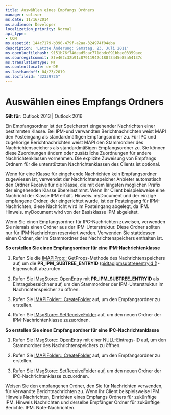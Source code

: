 ```yaml
---
title: Auswählen eines Empfangs Ordners
manager: soliver
ms.date: 11/16/2014
ms.audience: Developer
localization_priority: Normal
api_type:
- COM
ms.assetid: 144c7179-b390-479f-a2aa-324974f04eba
description: 'Letzte Änderung: Samstag, 23. Juli 2011'
ms.openlocfilehash: 9151b76f74dead5cac771dbdc091bbee03359aec
ms.sourcegitcommit: 8fe462c32b91c87911942c188f3445e85a54137c
ms.translationtype: MT
ms.contentlocale: de-DE
ms.lasthandoff: 04/23/2019
ms.locfileid: "32339725"
---
```

# <a name="selecting-a-receive-folder"></a>Auswählen eines Empfangs Ordners

  
  
**Gilt für**: Outlook 2013 | Outlook 2016 
  
Ein Empfangsordner ist der Speicherort eingehender Nachrichten einer bestimmten Klasse. Bei IPM-und verwandten Berichtnachrichten weist MAPI den Posteingang als standardmäßigen Empfangsordner zu. Für IPC und zugehörige Berichtnachrichten weist MAPI den Stammordner des Nachrichtenspeichers als standardmäßigen Empfangsordner zu. Sie können diese Zuordnungen ändern oder zusätzliche Zuordnungen für andere Nachrichtenklassen vornehmen. Die explizite Zuweisung von Empfangs Ordnern für die unterstützten Nachrichtenklassen des Clients ist optional.
  
Wenn für eine Klasse für eingehende Nachrichten kein Empfangsordner zugewiesen ist, verwendet der Nachrichtenspeicher Anbieter automatisch den Ordner Receive für die Klasse, die mit dem längsten möglichen Präfix der eingehenden Klasse übereinstimmt. Wenn Ihr Client beispielsweise eine Nachricht der Klasse IPM erhält. Hinweis. myDocument und der einzige empfangene Ordner, der eingerichtet wurde, ist der Posteingang für IPM-Nachrichten, diese Nachricht wird im Posteingang abgelegt, da IPM. Hinweis. myDocument wird von der Basisklasse IPM abgeleitet.
  
Wenn Sie einen Empfangsordner für IPC-Nachrichten zuweisen, verwenden Sie niemals einen Ordner aus der IPM-Unterstruktur. Diese Ordner sollten nur für IPM-Nachrichten reserviert werden. Verwenden Sie stattdessen einen Ordner, der im Stammordner des Nachrichtenspeichers enthalten ist. 
  
 **So erstellen Sie einen Empfangsordner für eine IPM-Nachrichtenklasse**
  
1. Rufen Sie die [IMAPIProp::](imapiprop-getprops.md) GetProps-Methode des Nachrichtenspeichers auf, um die **PR_IPM_SUBTREE_ENTRYID** ([pidtagipmsubtreeentryid (](pidtagipmsubtreeentryid-canonical-property.md))-Eigenschaft abzurufen. 
    
2. Rufen Sie [IMsgStore:: OpenEntry](imsgstore-openentry.md) mit **PR_IPM_SUBTREE_ENTRYID** als Eintragsbezeichner auf, um den Stammordner der IPM-Unterstruktur im Nachrichtenspeicher zu öffnen. 
    
3. Rufen Sie [IMAPIFolder:: CreateFolder](imapifolder-createfolder.md) auf, um den Empfangsordner zu erstellen. 
    
4. Rufen Sie [IMsgStore:: SetReceiveFolder](imsgstore-setreceivefolder.md) auf, um den neuen Ordner der IPM-Nachrichtenklasse zuzuordnen. 
    
 **So erstellen Sie einen Empfangsordner für eine IPC-Nachrichtenklasse**
  
1. Rufen Sie [IMsgStore:: OpenEntry](imsgstore-openentry.md) mit einer NULL-Eintrags-ID auf, um den Stammordner des Nachrichtenspeichers zu öffnen. 
    
2. Rufen Sie [IMAPIFolder:: CreateFolder](imapifolder-createfolder.md) auf, um den Empfangsordner zu erstellen. 
    
3. Rufen Sie [IMsgStore:: SetReceiveFolder](imsgstore-setreceivefolder.md) auf, um den neuen Ordner der IPC-Nachrichtenklasse zuzuordnen. 
    
Weisen Sie den empfangenen Ordner, den Sie für Nachrichten verwenden, für Verwandte Berichtnachrichten zu. Wenn Ihr Client beispielsweise IPM. Hinweis Nachrichten, Einrichten eines Empfangs Ordners für zukünftige IPM. Hinweis Nachrichten und derselbe Empfänger Ordner für zukünftige Berichte. IPM. Note-Nachrichten.
  

